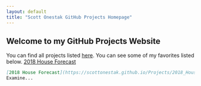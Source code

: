 ```yaml
---
layout: default
title: "Scott Onestak GitHub Projects Homepage"
---
```


## Welcome to my GitHub Projects Website

You can find all projects listed [here]().  You can see some of my favorites listed below.
[2018 House Forecast](https://scottonestak.github.io/Projects/2018_House_Forecast/2018_House_Forecast.html)

```md
[2018 House Forecast](https://scottonestak.github.io/Projects/2018_House_Forecast/2018_House_Forecast.html)
Examine...
```
